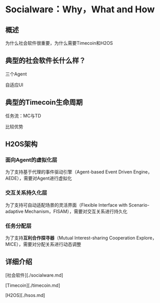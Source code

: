 # Socialware：Why，What and How

## 概述

为什么社会软件很重要，为什么需要Timecoin和H2OS



## 典型的社会软件长什么样？

三个Agent

自适应UI



## 典型的Timecoin生命周期

任务流：MC与TD

比较优势



## H2OS架构

### 面向Agent的虚拟化层

为了支持基于代理的事件驱动引擎（Agent-based Event Driven Engine，AEDE），需要对Agent进行虚拟化

### 交互关系持久化层

为了支持可自动适配场景的灵活界面（Flexible Interface with Scenario-adaptive Mechanism，FISAM），需要对交互关系进行持久化

### 任务分配层

为了支持**互利合作探寻器**（Mutual Interest-sharing Cooperation Explore，MICE），需要对分配关系进行动态调整



## 详细介绍

[社会软件][./socialware.md]

[Timecoin][./timecoin.md]

[H2OS][./hsos.md]
